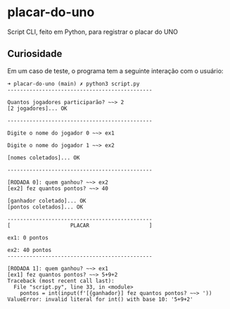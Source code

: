 # placar-do-uno
Script CLI, feito em Python, para registrar o placar do UNO

## Curiosidade

Em um caso de teste, o programa tem a seguinte interação com o usuário:

```console
➜ placar-do-uno (main) ✗ python3 script.py 
----------------------------------------------

Quantos jogadores participarão? ~~> 2
[2 jogadores]... OK

----------------------------------------------

Digite o nome do jogador 0 ~~> ex1

Digite o nome do jogador 1 ~~> ex2

[nomes coletados]... OK

----------------------------------------------

[RODADA 0]: quem ganhou? ~~> ex2
[ex2] fez quantos pontos? ~~> 40

[ganhador coletado]... OK
[pontos coletados]... OK

----------------------------------------------
[                   PLACAR                   ]

ex1: 0 pontos

ex2: 40 pontos
----------------------------------------------

[RODADA 1]: quem ganhou? ~~> ex1
[ex1] fez quantos pontos? ~~> 5+9+2
Traceback (most recent call last):
  File "script.py", line 33, in <module>
    pontos = int(input(f'[{ganhador}] fez quantos pontos? ~~> '))
ValueError: invalid literal for int() with base 10: '5+9+2'
```